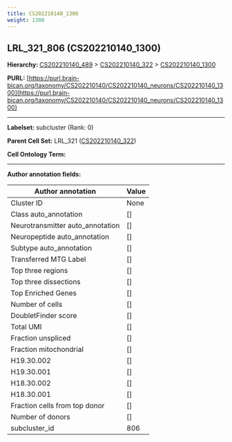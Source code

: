 ```yaml
---
title: CS202210140_1300
weight: 1300
---
```

## LRL_321_806 (CS202210140_1300)
<b>Hierarchy: </b>
[CS202210140_489](../CS202210140_489) >
[CS202210140_322](../CS202210140_322) >
[CS202210140_1300](../CS202210140_1300)

**PURL:** [https://purl.brain-bican.org/taxonomy/CS202210140/CS202210140_neurons/CS202210140_1300](https://purl.brain-bican.org/taxonomy/CS202210140/CS202210140_neurons/CS202210140_1300)

---


**Labelset:** subcluster (Rank: 0)

**Parent Cell Set:** LRL_321 ([CS202210140_322](../CS202210140_322))



**Cell Ontology Term:** 

[MARKER GENES.]: #


---

[TRANSFERRED ANNOTATIONS.]: #


[AUTHOR ANNOTATION FIELDS.]: #


**Author annotation fields:**

| Author annotation | Value |
|-------------------|-------|
|Cluster ID|None|
|Class auto_annotation|[]|
|Neurotransmitter auto_annotation|[]|
|Neuropeptide auto_annotation|[]|
|Subtype auto_annotation|[]|
|Transferred MTG Label|[]|
|Top three regions|[]|
|Top three dissections|[]|
|Top Enriched Genes|[]|
|Number of cells|[]|
|DoubletFinder score|[]|
|Total UMI|[]|
|Fraction unspliced|[]|
|Fraction mitochondrial|[]|
|H19.30.002|[]|
|H19.30.001|[]|
|H18.30.002|[]|
|H18.30.001|[]|
|Fraction cells from top donor|[]|
|Number of donors|[]|
|subcluster_id|806|
